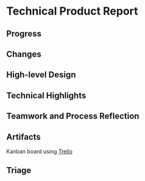 # Technical Product Report

## Progress

## Changes

## High-level Design

## Technical Highlights

## Teamwork and Process Reflection

## Artifacts

Kanban board using [Trello](https://trello.com/b/dLiyb39P/team-13)

## Triage
